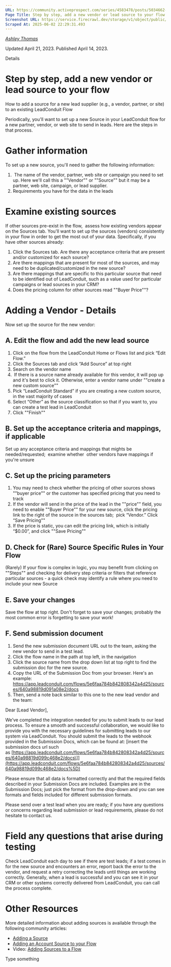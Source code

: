 ```yaml
---
URL: https://community.activeprospect.com/series/4583478/posts/5034662-step-by-step-add-a-new-vendor-or-lead-source-to-your-flow
Page Title: Step by step, add a new vendor or lead source to your flow
Screenshot URL: https://service.firecrawl.dev/storage/v1/object/public/media/screenshot-323e3484-56eb-4929-96d4-cdd3321275f1.png
Scraped At: 2025-06-02 22:29:31.493
---
```



[_Ashley Thomas_](https://community.activeprospect.com/memberships/7557566-ashley-thomas)

Updated April 21, 2023. Published April 14, 2023.

Details

# Step by step, add a new vendor or lead source to your flow

How to add a source for a new lead supplier (e.g., a vendor, partner, or site) to an existing LeadConduit Flow

Periodically, you'll want to set up a new Source in your LeadConduit flow for a new partner, vendor, or web site to send in leads. Here are the steps in that process.

# Gather information

To set up a new source, you'll need to gather the following information:

1.  The name of the vendor, partner, web site or campaign you need to set up. Here we'll call this a ""Vendor"" or ""Source"" but it may be a partner, web site, campaign, or lead supplier.
2. Requirements you have for the data in the leads

# Examine existing sources

If other sources pre-exist in the flow,  assess how existing vendors appear on the Sources tab. You'll want to set up the sources (vendors) consistently in your flow in order to get the most out of your data. Specifically, if you have other sources already:

1. Click the Sources tab. Are there any acceptance criteria that are present and/or customized for each source?
2. Are there mappings that are present for most of the sources, and may need to be duplicated/customized in the new source?
3. Are there mappings that are specific to this particular source that need to be identified out of LeadConduit, such as a value used for particular campaigns or lead sources in your CRM?
4. Does the pricing column for other sources read ""Buyer Price""?

# Adding a Vendor - Details

Now set up the source for the new vendor:

## A. Edit the flow and add the new lead source

1. Click on the flow from the LeadConduit Home or Flows list and pick “Edit Flow.”
2. Click the Sources tab and click “Add Source” at top right
3. Search on the vendor name
4.  If there is a source name already available for this vendor, it will pop up and it's best to click it. Otherwise, enter a vendor name under ""create a new custom source""
5. Pick “LeadConduit Standard” if you are creating a new custom source, in the vast majority of cases
6. Select “Other” as the source classification so that if you want to, you can create a test lead in LeadConduit
7. Click ""Finish""

## B. Set up the acceptance criteria and mappings, if applicable

Set up any acceptance criteria and mappings that mights be needed/requested;  examine whether  other vendors have mappings if you're unsure

## C. Set up the pricing parameters

1. You may need to check whether the pricing of other sources shows ""buyer price"" or the customer has specified pricing that you need to track
2. If the vendor will send in the price of the lead in the ""price"" field, you need to enable ""Buyer Price"" for your new source, click the pricing link to the right of the source in the sources tab;  pick “Vendor.” Click “Save Pricing""
3. If the price is static, you can edit the pricing link, which is initially “$0.00”, and click ""Save Pricing""

## D. Check for (Rare) Source Specific Rules in Your Flow

(Rarely) If your flow is complex in logic, you may benefit from clicking on ""Steps"" and checking for delivery step criteria or filters that reference particular sources - a quick check may identify a rule where you need to include your new Source

## E. Save your changes

Save the flow at top right. Don't forget to save your changes; probably the most common error is forgetting to save your work!

## F. Send submission document

1. Send the new submission document URL out to the team, asking the new vendor to send in a test lead.
2. Click the flow name in the path at top left, in the navigation
3. Click the source name from the drop down list at top right to find the submission doc for the new source.
4. Copy the URL of the Submission Doc from your browser. Here's an example: https://app.leadconduit.com/flows/5e6faa784b842808342a4d25/sources/640a98819d091a08e2/docs
5. Then, send a note back similar to this one to the new lead vendor and the team:

Dear \[Lead Vendor\],

We’ve completed the integration needed for you to submit leads to our lead process. To ensure a smooth and successful collaboration, we would like to provide you with the necessary guidelines for submitting leads to our system via LeadConduit. You should submit the leads to the webhook provided in the Submission Docs, which can be found at: \[insert the submission docs url such as [https://app.leadconduit.com/flows/5e6faa784b842808342a4d25/sources/640a98819d099c468e2/docs\]](https://app.leadconduit.com/flows/5e6faa784b842808342a4d25/sources/640a98819d099c468e2/docs%5D)

Please ensure that all data is formatted correctly and that the required fields described in your Submission Docs are included. Examples are in the Submission Docs; just pick the format from the drop-down and you can see formats and fields included for different submission formats.

Please send over a test lead when you are ready; if you have any questions or concerns regarding lead submission or lead requirements, please do not hesitate to contact us.

# Field any questions that arise during testing

Check LeadConduit each day to see if there are test leads; if a test comes in for the new source and encounters an error, report back the error to the vendor, and request a retry correcting the leads until things are working correctly. Generally, when a lead is successful and you can see it in your CRM or other systems correctly delivered from LeadConduit, you can call the process complete.

# Other Resources

More detailed information about adding sources is available through the following community articles:

- [Adding a Source](https://community.activeprospect.com/posts/4098888-adding-a-source)
- [Adding an Account Source to your Flow](https://community.activeprospect.com/posts/4122047-adding-an-account-source-to-your-flow)
- Video: [Adding Sources to a Flow](https://community.activeprospect.com/posts/4541251-adding-sources-to-a-flow?video_markers=source%2C%2Csource%2Csources%2Csource.%2Csources.)

Type something
